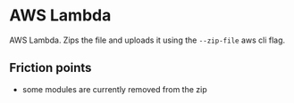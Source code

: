 # AWS Lambda

AWS Lambda. Zips the file and uploads it using the `--zip-file` aws cli flag.

## Friction points

- some modules are currently removed from the zip
